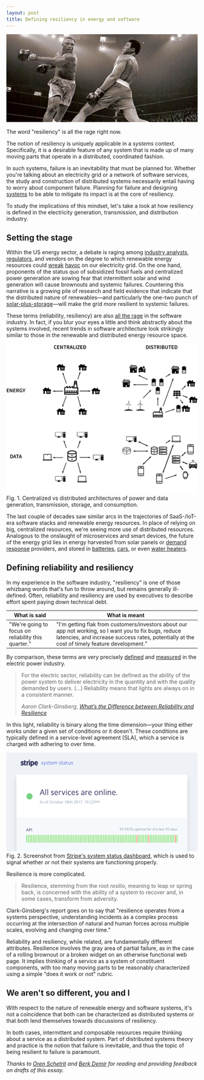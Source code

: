 ```yaml
---
layout: post
title: Defining resiliency in energy and software
---
```


![](/images/resiliency/ali_frazier.jpg)

The word "resiliency" is all the rage right now.

The notion of resiliency is uniquely applicable in a _systems_
context. Specifically, it is a desirable feature of any system that is
made up of many moving parts that operate in a distributed,
coordinated fashion.

In such systems, failure is an inevitability that must be planned
for. Whether you're talking about an electricity grid or a network of
software services, the study and construction of distributed systems
necessarily entail having to worry about component failure. Planning
for failure and designing [systems](/2017/02/systems-thinkpiece) to be
able to mitigate its impact is at the core of resiliency.

To study the implications of this mindset, let's take a look at how
resiliency is defined in the electricity generation, transmission, and
distribution industry.

## Setting the stage

Within the US energy sector, a debate is raging
among
[industry analysts](https://www.greentechmedia.com/articles/read/microgrids-hurricanes-resiliency),
[regulators](https://arstechnica.com/science/2017/08/energy-departments-contentious-baseload-study-is-out/),
and vendors on the degree to which renewable energy resources
could
[wreak](https://www.greentechmedia.com/articles/read/rick-perry-congress-doe-coal-nuclear-cost-freedom) [havoc](http://thehill.com/policy/energy-environment/355673-conservative-think-tank-plan-to-help-coal-nuclear-power-arbitrary) on
our electricity grid. On the one hand, proponents of the status quo of
subsidized fossil fuels and centralized power generation are sowing
fear that intermittent solar and wind generation will cause brownouts
and systemic failures. Countering this narrative is a growing pile of
research and field evidence that indicate that the distributed nature
of renewables—and particularly the one-two punch
of
[solar-plus-storage](http://www.utilitydive.com/news/is-the-future-finally-here-for-utility-scale-solar-plus-storage/449496/)—will
make the grid _more_ resilient to systemic failures.

These terms (reliability, resiliency) are
also [all the rage](https://landing.google.com/sre/) in the software
industry. In fact, if you blur your eyes a little and think abstractly
about the systems involved, recent trends in software architecture
look strikingly similar to those in the renewable and distributed
energy resource space.

![](/images/resiliency/centralized_vs_distributed_energy_and_data.png)<span
 class="figure_caption">Fig. 1. Centralized vs distributed
 architectures of power and data generation, transmission, storage,
 and consumption.</span>

The last couple of decades saw similar arcs in the trajectories of
SaaS-/IoT-era software stacks and renewable energy resources. In place
of relying on big, centralized resources, we're seeing more use of
distributed resources. Analogous to the onslaught of microservices and
smart devices, the future of the energy grid lies in energy harvested
from solar panels
or [demand response](https://en.wikipedia.org/wiki/Demand_response)
providers, and stored
in
[batteries](http://news.mit.edu/2016/battery-molten-metals-0112),
[cars](https://www.tesla.com/model3), or
even
[water heaters](https://www.greentechmedia.com/articles/read/the-water-heater-as-grid-battery-version-2-0).

## Defining reliability and resiliency

In my experience in the software industry, "resiliency" is one of
those whizbang words that's fun to throw around, but remains generally
ill-defined. Often, reliability and resiliency are used by executives
to describe effort spent paying down technical debt.

<table class="table-bordered">
  <thead>
    <tr>
      <th class="col-sm-4">What is said</th>
      <th class="col-sm-8">What is meant</th>
    </tr>
  </thead>
  <tbody>
    <tr>
      <td class="col-sm-4">"We're going to focus on reliability this quarter."</td>
      <td class="col-sm-8">"I'm getting flak from customers/investors about our app not working, so I want you to fix bugs, reduce latencies, and increase success rates, potentially at the cost of timely feature development."</td>
    </tr>
  </tbody>
</table>

By comparison, these terms are very precisely [defined](https://ics-cert.us-cert.gov/sites/default/files/ICSJWG-Archive/QNL_MAR_16/reliability%20and%20resilience%20pdf.pdf) and [measured](http://prod.sandia.gov/techlib/access-control.cgi/2017/171493.pdf) in the electric power industry.

<blockquote>
  <p>For the electric sector, reliability can be defined as the
  ability of the power system to deliver electricity in the quantity
  and with the quality demanded by users. (…) Reliability means that
  lights are always on in a consistent manner.</p> <cite>Aaron
  Clark-Ginsberg, <a
  href="https://ics-cert.us-cert.gov/sites/default/files/ICSJWG-Archive/QNL_MAR_16/reliability%20and%20resilience%20pdf.pdf"><em>What’s
  the Difference between Reliability and Resilience</em></a></cite>
</blockquote>

In this light, reliability is binary along the time dimension—your
thing either works under a given set of conditions or it
doesn't. These conditions are typically defined in a service-level
agreement (SLA), which a service is charged with adhering to over
time.

![](/images/resiliency/stripe_status.png)<span
 class="figure_caption">Fig. 2. Screenshot
 from [Stripe's system status dashboard](https://status.stripe.com/),
 which is used to signal whether or not their systems are functioning
 properly.</span>

Resilience is more complicated.

> Resilience, stemming from the root _resilio_, meaning to leap or
> spring back, is concerned with the ability of a system to recover
> and, in some cases, transform from adversity.

Clark-Ginsberg's report goes on to say that "resilience operates from
a systems perspective, understanding incidents as a complex process
occurring at the intersection of natural and human forces across
multiple scales, evolving and changing over time."

Reliability and resiliency, while related, are fundamentally different
attributes. Resilience involves the gray area of partial failure, as
in the case of a rolling brownout or a broken widget on an
otherwise functional web page. It implies thinking of a service as a
system of constituent components, with too many moving parts to be
reasonably characterized using a simple "does it work or not" rubric.

## We aren't so different, you and I

With respect to the nature of renewable energy and software systems,
it's not a coincidence that both can be characterized as distributed
systems or that both lend themselves towards discussions of
resiliency.

In both cases, intermittent and composable resources require thinking
about a service as a distributed system. Part of distributed systems
theory and practice is the notion that failure is inevitable, and thus
the topic of being resilient to failure is paramount.

*Thanks to [Oren Schetrit](https://www.linkedin.com/in/oschetrit)
and [Berk Demir](https://twitter.com/bd) for reading and providing
feedback on drafts of this essay.*
